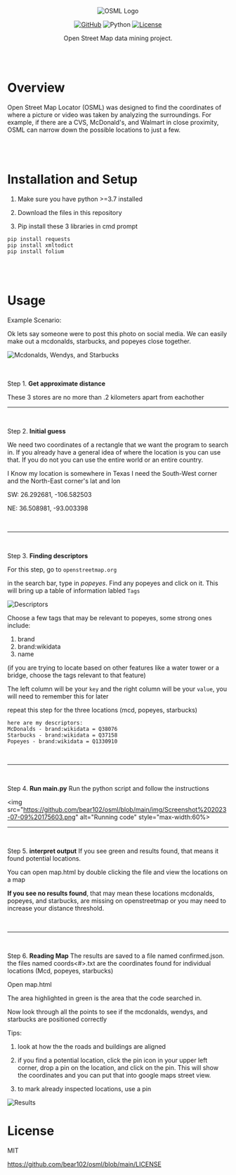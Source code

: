 <p align="center">
  <img src="https://github.com/bear102/osml/blob/main/img/osml.png" alt="OSML Logo">
</p>

<p align="center">
  <a href="https://github.com/bear102/tennis"><img src="https://img.shields.io/badge/GitHub-bear102-%2312100E.svg?style=flat&logo=github" alt="GitHub"></a>
  <img src="https://img.shields.io/badge/python-3.7%20%7C%203.8%20%7C%203.9-blue" alt="Python">
  <a href="https://opensource.org/licenses/MIT"><img src="https://img.shields.io/badge/License-MIT-blue.svg" alt="License"></a>
</p>

<p align="center">
  Open Street Map data mining project. 
</p>




<br><br>

# Overview

Open Street Map Locator (OSML) was designed to find the coordinates of where a picture or video was taken by analyzing the surroundings. For example, if there are a CVS, McDonald's, and Walmart in close proximity, OSML can narrow down the possible locations to just a few.

<br><br>

# Installation and Setup


1. Make sure you have python >=3.7 installed

2. Download the files in this repository

3. Pip install these 3 libraries in cmd prompt
```
pip install requests
pip install xmltodict
pip install folium
```

<br><br>

# Usage

Example Scenario:

Ok lets say someone were to post this photo on social media. We can easily make out a mcdonalds, starbucks, and popeyes close together.

<div style="max-width: 100%;">
<img src="https://github.com/bear102/osml/blob/main/img/Screenshot%202023-07-09%20173920.png" style="max-width:100%" alt="Mcdonalds, Wendys, and Starbucks"></img>
</div>
<br>


<br>


Step 1. **Get approximate distance** 

These 3 stores are no more than .2 kilometers apart from eachother
<br>
***
<br>

Step 2. **Initial guess**

  We need two coordinates of a rectangle that   we want the program to search in. If you already have a general idea of where the location is you can use that. If you   do not you can use the entire world or an entire country.
  
  I Know my location is somewhere in Texas
  I need the South-West corner and the North-East corner's lat and lon
  
  SW: 26.292681, -106.582503
  
  NE: 36.508981, -93.003398
  
<br>

***

<br>

Step 3. **Finding descriptors** 

For this step, go to `openstreetmap.org`

in the search bar, type in *popeyes*. Find any popeyes and click on it. This will bring up a table of information labled `Tags`

<div style="max-width: 100%;">

<img src="https://github.com/bear102/osml/blob/main/img/Screenshot%202023-07-09%20174925.png" style="max-width:100%" alt="Descriptors"></img>
</div>

Choose a few tags that may be relevant to popeyes, some strong ones include:
1. brand
2. brand:wikidata
3. name
   
(if you are trying to locate based on other features like a water tower or a bridge, choose the tags relevant to that feature)

The left column will be your `key` and the right column will be your `value`, you will need to remember this for later

repeat this step for the three locations (mcd, popeyes, starbucks)

    here are my descriptors:
    McDonalds - brand:wikidata = Q38076
    Starbucks - brand:wikidata = Q37158
    Popeyes - brand:wikidata = Q1330910

<br>

***

<br>

Step 4. **Run main.py** Run the python script and follow the instructions 

<img src="https://github.com/bear102/osml/blob/main/img/Screenshot%202023-07-09%20175603.png" alt="Running code" style="max-width:60%></img>
<br>

***

<br>

Step 5. **interpret output** If you see green and results found, that means it found potential locations. 

You can open map.html by double clicking the file and view the locations on a map

**If you see no results found**, that may mean these locations mcdonalds, popeyes, and starbucks, are missing on openstreetmap or you may need to increase your distance threshold.

<br>

***

<br>

Step 6. **Reading Map** The results are saved to a file named confirmed.json. the files named coords<#>.txt are the coordinates found for individual locations (Mcd, popeyes, starbucks)

Open map.html

The area highlighted in green is the area that the code searched in.

Now look through all the points to see if the mcdonalds, wendys, and starbucks are positioned correctly

Tips:
1. look at how the the roads and buildings are aligned

2. if you find a potential location, click the pin icon in your upper left corner, drop a pin on the location, and click on the pin. This will show the coordinates and you can put that into google maps street view.

3. to mark already inspected locations, use a pin
   

<img src="https://github.com/bear102/osml/blob/main/img/Screenshot%202023-07-09%20213823.png" alt="Results"></img>




# License

MIT

https://github.com/bear102/osml/blob/main/LICENSE
